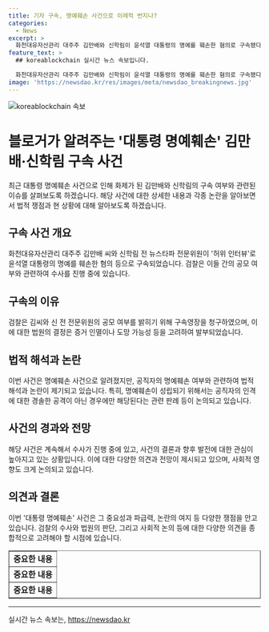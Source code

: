 ```yaml
---
title: 기자 구속, 명예훼손 사건으로 이례적 번지나?
categories:
  - News
excerpt: >
  화천대유자산관리 대주주 김만배와 신학림이 윤석열 대통령의 명예를 훼손한 혐의로 구속됐다. 대장동 개발 비리와 관련해 이미 두 차례 구속된 김씨와 달리 신 전 전문위원의 구속은 예상치 못한 일이었다. 이에 대해 법률 전문가들은 명예훼손으로 구속되는 것은 이례적이라며 의심을 표명했다. 이번 사건은 명예훼손 혐의뿐 아니라 공모도 포함되어 공론화되고 있다. 윤 대통령과의 관련 사건에 대해 검찰은 여론조작과 선거개입을 밝히려 하는 것으로도 해석된다. 민주언론시민연합은 검찰의 이번 조치를 비판하며 정치수사 중단을 요구하고 있다.
feature_text: >
  ## koreablockchain 실시간 뉴스 속보입니다.

  화천대유자산관리 대주주 김만배와 신학림이 윤석열 대통령의 명예를 훼손한 혐의로 구속됐다. 대장동 개발 비리와 관련해 이미 두 차례 구속된 김씨와 달리 신 전 전문위원의 구속은 예상치 못한 일이었다. 이에 대해 법률 전문가들은 명예훼손으로 구속되는 것은 이례적이라며 의심을 표명했다. 이번 사건은 명예훼손 혐의뿐 아니라 공모도 포함되어 공론화되고 있다. 윤 대통령과의 관련 사건에 대해 검찰은 여론조작과 선거개입을 밝히려 하는 것으로도 해석된다. 민주언론시민연합은 검찰의 이번 조치를 비판하며 정치수사 중단을 요구하고 있다.
image: 'https://newsdao.kr/res/images/meta/newsdao_breakingnews.jpg'
---
```


<p><img src="https://newsdao.kr/res/images/meta/newsdao_breakingnews.jpg" alt="koreablockchain 속보" /></p>

<h1>블로거가 알려주는 '대통령 명예훼손' 김만배·신학림 구속 사건</h1>

<p data-ke-size="size16">최근 대통령 명예훼손 사건으로 인해 화제가 된 김만배와 신학림의 구속 여부와 관련된 이슈를 살펴보도록 하겠습니다. 해당 사건에 대한 상세한 내용과 각종 논란을 알아보면서 법적 쟁점과 현 상황에 대해 알아보도록 하겠습니다.</p>

<h2 data-ke-size="size26">구속 사건 개요</h2>

<p data-ke-size="size16">화천대유자산관리 대주주 김만배 씨와 신학림 전 뉴스타파 전문위원이 '허위 인터뷰'로 윤석열 대통령의 명예를 훼손한 혐의 등으로 구속되었습니다. 검찰은 이들 간의 공모 여부와 관련하여 수사를 진행 중에 있습니다.</p>

<h2 data-ke-size="size26">구속의 이유</h2>

<p data-ke-size="size16">검찰은 김씨와 신 전 전문위원의 공모 여부를 밝히기 위해 구속영장을 청구하였으며, 이에 대한 법원의 결정은 증거 인멸이나 도망 가능성 등을 고려하여 발부되었습니다.</p>

<h2 data-ke-size="size26">법적 해석과 논란</h2>

<p data-ke-size="size16">이번 사건은 명예훼손 사건으로 알려졌지만, 공직자의 명예훼손 여부와 관련하여 법적 해석과 논란이 제기되고 있습니다. 특히, 명예훼손이 성립되기 위해서는 공직자의 인격에 대한 경솔한 공격이 아닌 경우에만 해당된다는 관련 판례 등이 논의되고 있습니다.</p>

<h2 data-ke-size="size26">사건의 경과와 전망</h2>

<p data-ke-size="size16">해당 사건은 계속해서 수사가 진행 중에 있고, 사건의 결론과 향후 발전에 대한 관심이 높아지고 있는 상황입니다. 이에 대한 다양한 의견과 전망이 제시되고 있으며, 사회적 영향도 크게 논의되고 있습니다.</p>

<h2 data-ke-size="size26">의견과 결론</h2>

<p data-ke-size="size16">이번 '대통령 명예훼손' 사건은 그 중요성과 파급력, 논란의 여지 등 다양한 쟁점을 안고 있습니다. 검찰의 수사와 법원의 판단, 그리고 사회적 논의 등에 대한 다양한 의견을 종합적으로 고려해야 할 시점에 있습니다.</p>

<table style="width: 100%;" border="1">
<tbody>
<tr>
<td style="text-align: center; height: 17px;"><b>중요한 내용</b></td>
</tr>
<tr>
<td style="text-align: center; height: 17px;"><b>중요한 내용</b></td>
</tr>
<tr>
<td style="text-align: center; height: 17px;"><b>중요한 내용</b></td>
</tr>
</tbody>
</table>

<hr>
실시간 뉴스 속보는, <a href="https://newsdao.kr" rel="dofollow">https://newsdao.kr</a>


